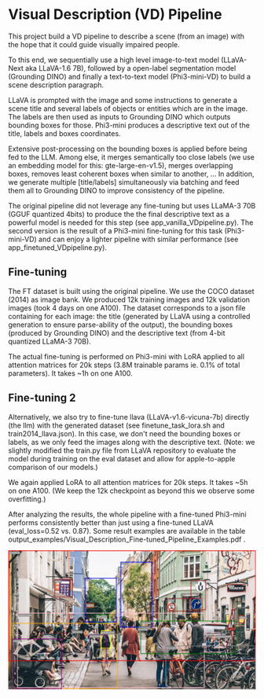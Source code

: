 # Visual Description (VD) Pipeline

This project build a VD pipeline to describe a scene (from an image) with the hope that it could guide visually impaired people.

To this end, we sequentially use a high level image-to-text model (LLaVA-Next aka LLaVA-1.6 7B), followed by a open-label segmentation model (Grounding DINO) and finally a text-to-text model (Phi3-mini-VD) to build a scene description paragraph.

LLaVA is prompted with the image and some instructions to generate a scene title and several labels of objects or entities which are in the image. The labels are then used as inputs to Grounding DINO which outputs bounding boxes for those. Phi3-mini produces a descriptive text out of the title, labels and boxes coordinates.

Extensive post-processing on the bounding boxes is applied before being fed to the LLM. Among else, it merges semantically too close labels (we use an embedding model for this: gte-large-en-v1.5), merges overlapping boxes, removes least coherent boxes when similar to another, ... In addition, we generate multiple [title/labels] simultaneously via batching and feed them all to Grounding DINO to improve consistency of the pipeline.

The original pipeline did not leverage any fine-tuning but uses LLaMA-3 70B (GGUF quantized 4bits) to produce the the final descriptive text as a powerful model is needed for this step (see app_vanilla_VDpipeline.py). The second version is the result of a Phi3-mini fine-tuning for this task (Phi3-mini-VD) and can enjoy a lighter pipeline with similar performance (see app_finetuned_VDpipeline.py).

## Fine-tuning

The FT dataset is built using the original pipeline. We use the COCO dataset (2014) as image bank. We produced 12k training images and 12k validation images (took 4 days on one A100). The dataset corresponds to a json file containing for each image: the title (generated by LLaVA using a controlled generation to ensure parse-ability of the output), the bounding boxes (produced by Grounding DINO) and the descriptive text (from 4-bit quantized LLaMA-3 70B).

The actual fine-tuning is performed on Phi3-mini with LoRA applied to all attention matrices for 20k steps (3.8M trainable params ie. 0.1% of total parameters). It takes ~1h on one A100.

## Fine-tuning 2

Alternatively, we also try to fine-tune llava (LLaVA-v1.6-vicuna-7b) directly (the llm) with the generated dataset (see finetune_task_lora.sh and train2014_llava.json). In this case, we don't need the bounding boxes or labels, as we only feed the images along with the descriptive text. (Note: we slightly modified the train.py file from LLaVA repository to evaluate the model during training on the eval dataset and allow for apple-to-apple comparison of our models.)

We again applied LoRA to all attention matrices for 20k steps. It takes ~5h on one A100. (We keep the 12k checkpoint as beyond this we observe some overfitting.)

After analyzing the results, the whole pipeline with a fine-tuned Phi3-mini performs consistently better than just using a fine-tuned LLaVA (eval_loss=0.52 vs. 0.87). Some result examples are available in the table output_examples/Visual_Description_Fine-tuned_Pipeline_Examples.pdf .

![Segmentation with Grounding DINO](https://github.com/sade-adrien/visual_description/blob/master/data/output_examples/output_image.jpg)

